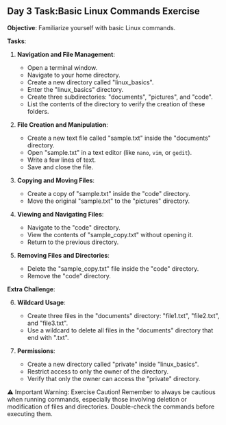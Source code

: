 ## Day 3 Task:Basic Linux Commands Exercise

**Objective**: Familiarize yourself with basic Linux commands.

**Tasks**:

1. **Navigation and File Management**:
   - Open a terminal window.
   - Navigate to your home directory.
   - Create a new directory called "linux_basics".
   - Enter the "linux_basics" directory.
   - Create three subdirectories: "documents", "pictures", and "code".
   - List the contents of the directory to verify the creation of these folders.


2. **File Creation and Manipulation**:
   - Create a new text file called "sample.txt" inside the "documents" directory.
   - Open "sample.txt" in a text editor (like `nano`, `vim`, or `gedit`).
   - Write a few lines of text.
   - Save and close the file.


3. **Copying and Moving Files**:
   - Create a copy of "sample.txt" inside the "code" directory.
   - Move the original "sample.txt" to the "pictures" directory.

4. **Viewing and Navigating Files**:
   - Navigate to the "code" directory.
   - View the contents of "sample_copy.txt" without opening it.
   - Return to the previous directory.


5. **Removing Files and Directories**:
   - Delete the "sample_copy.txt" file inside the "code" directory.
   - Remove the "code" directory.

**Extra Challenge**:

6. **Wildcard Usage**:
   - Create three files in the "documents" directory: "file1.txt", "file2.txt", and "file3.txt".
   - Use a wildcard to delete all files in the "documents" directory that end with ".txt".

7. **Permissions**:
   - Create a new directory called "private" inside "linux_basics".
   - Restrict access to only the owner of the directory.
   - Verify that only the owner can access the "private" directory.

⚠️ Important Warning: Exercise Caution!
Remember to always be cautious when running commands, especially those involving deletion or modification of files and directories. Double-check the commands before executing them.